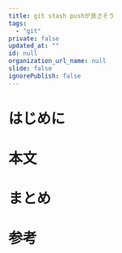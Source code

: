 ```yaml
---
title: git stash pushが良さそう
tags:
  - "git"
private: false
updated_at: ""
id: null
organization_url_name: null
slide: false
ignorePublish: false
---
```


# はじめに

# 本文

# まとめ

# 参考
